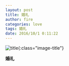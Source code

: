 ```yaml
---
layout: post
title: 婚礼
author: fire
categories: love 
tags: 婚礼
date: 2016/10/1 0:11:22
---
```


![title](https://image.sideproject.cn/titlex/titlex_115.jpg){:class="image-title"}

**婚礼**